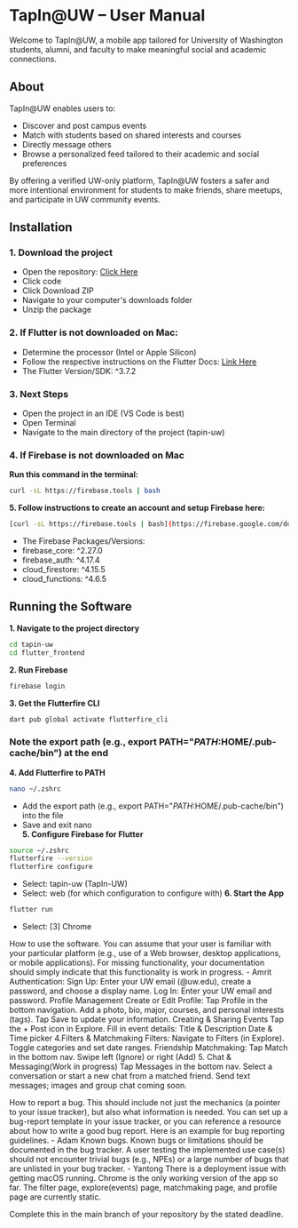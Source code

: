 # TapIn@UW – User Manual

Welcome to TapIn@UW, a mobile app tailored for University of Washington students, alumni, and faculty to make meaningful social and academic connections.

## About

TapIn@UW enables users to:
- Discover and post campus events
- Match with students based on shared interests and courses
- Directly message others
- Browse a personalized feed tailored to their academic and social preferences

By offering a verified UW-only platform, TapIn@UW fosters a safer and more intentional environment for students to make friends, share meetups, and participate in UW community events.

## Installation
### 1. Download the project
- Open the repository: [Click Here](https://github.com/yonasnat/tapin-uw)
- Click code
- Click Download ZIP
- Navigate to your computer's downloads folder
- Unzip the package
### 2. If Flutter is not downloaded on Mac:
- Determine the processor (Intel or Apple Silicon)
- Follow the respective instructions on the Flutter Docs: [Link Here](https://docs.flutter.dev/get-started/install/macos/web)
- The Flutter Version/SDK: ^3.7.2
### 3. Next Steps
- Open the project in an IDE (VS Code is best)
- Open Terminal
- Navigate to the main directory of the project (tapin-uw)
### 4. If Firebase is not downloaded on Mac
**Run this command in the terminal:**
```bash
curl -sL https://firebase.tools | bash
``` 
**5. Follow instructions to create an account and setup Firebase here:**
```bash
[curl -sL https://firebase.tools | bash](https://firebase.google.com/docs/flutter/setup?platform=ios)
```
- The Firebase Packages/Versions:
-   firebase_core: ^2.27.0
-   firebase_auth: ^4.17.4
-   cloud_firestore: ^4.15.5
-   cloud_functions: ^4.6.5

## Running the Software
**1. Navigate to the project directory**
```bash
cd tapin-uw
cd flutter_frontend
```
**2. Run Firebase**
```bash
firebase login
```
**3. Get the Flutterfire CLI**
```bash
dart pub global activate flutterfire_cli
```
### Note the export path (e.g., export PATH="$PATH:$HOME/.pub-cache/bin") at the end <br /> 
**4. Add Flutterfire to PATH**
```bash
nano ~/.zshrc
```
- Add the export path (e.g., export PATH="$PATH:$HOME/.pub-cache/bin") into the file
- Save and exit nano <br /> 
**5. Configure Firebase for Flutter**
```bash
source ~/.zshrc
flutterfire --version
flutterfire configure
```
- Select: tapin-uw (TapIn-UW)
- Select: web (for which configuration to configure with)
**6. Start the App**
```bash
flutter run
```
- Select: [3] Chrome



How to use the software. You can assume that your user is familiar with your particular platform (e.g., use of a Web browser, desktop applications, or mobile applications). For missing functionality, your documentation should simply indicate that this functionality is work in progress. - Amrit
Authentication:
Sign Up:
Enter your UW email (@uw.edu), create a password, and choose a display name.
Log In:
Enter your UW email and password.
Profile Management
Create or Edit Profile:
Tap Profile in the bottom navigation.
Add a photo, bio, major, courses, and personal interests (tags).
Tap Save to update your information.
Creating & Sharing Events
Tap the + Post icon in Explore.
Fill in event details:
Title & Description
Date & Time picker
4.Filters & Matchmaking
Filters:
Navigate to Filters (in Explore).
Toggle categories and set date ranges.
Friendship Matchmaking:
Tap Match in the bottom nav.
Swipe left (Ignore) or right (Add)
5. Chat & Messaging(Work in progress)
Tap Messages in the bottom nav.
Select a conversation or start a new chat from a matched friend.
Send text messages; images and group chat coming soon.




How to report a bug. This should include not just the mechanics (a pointer to your issue tracker), but also what information is needed. You can set up a bug-report template in your issue tracker, or you can reference a resource about how to write a good bug report. Here is an example for bug reporting guidelines. - Adam
Known bugs. Known bugs or limitations should be documented in the bug tracker. A user testing the implemented use case(s) should not encounter trivial bugs (e.g., NPEs) or a large number of bugs that are unlisted in your bug tracker. - Yantong
There is a deployment issue with getting macOS running. Chrome is the only working version of the app so far.
The filter page, explore(events) page, matchmaking page, and profile page are currently static.

Complete this in the main branch of your repository by the stated deadline.
